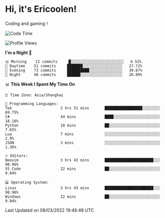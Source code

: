 # Hi, it's Ericoolen!
Coding and gaming！

<!--START_SECTION:waka-->
![Code Time](http://img.shields.io/badge/Code%20Time-188%20hrs%2042%20mins-blue)

![Profile Views](http://img.shields.io/badge/Profile%20Views-0-blue)

**I'm a Night 🦉** 

```text
🌞 Morning    12 commits     █░░░░░░░░░░░░░░░░░░░░░░░░   6.52% 
🌆 Daytime    51 commits     ███████░░░░░░░░░░░░░░░░░░   27.72% 
🌃 Evening    73 commits     ██████████░░░░░░░░░░░░░░░   39.67% 
🌙 Night      48 commits     ██████░░░░░░░░░░░░░░░░░░░   26.09%

```


📊 **This Week I Spent My Time On** 

```text
⌚︎ Time Zone: Asia/Shanghai

💬 Programming Languages: 
TeX                      2 hrs 51 mins       █████████████████░░░░░░░░   69.75% 
C#                       44 mins             ████░░░░░░░░░░░░░░░░░░░░░   18.16% 
Python                   18 mins             ██░░░░░░░░░░░░░░░░░░░░░░░   7.65% 
Lua                      7 mins              ░░░░░░░░░░░░░░░░░░░░░░░░░   2.9% 
JSON                     3 mins              ░░░░░░░░░░░░░░░░░░░░░░░░░   1.36%

🔥 Editors: 
Neovim                   3 hrs 43 mins       ██████████████████████░░░   90.96% 
VS Code                  22 mins             ██░░░░░░░░░░░░░░░░░░░░░░░   9.04%

💻 Operating System: 
Linux                    3 hrs 43 mins       ██████████████████████░░░   90.96% 
Windows                  22 mins             ██░░░░░░░░░░░░░░░░░░░░░░░   9.04%

```


 Last Updated on 08/03/2022 19:48:48 UTC
<!--END_SECTION:waka-->


